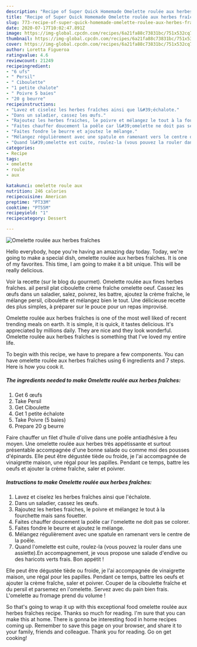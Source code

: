 ```yaml
---
description: "Recipe of Super Quick Homemade Omelette roulée aux herbes fraîches"
title: "Recipe of Super Quick Homemade Omelette roulée aux herbes fraîches"
slug: 773-recipe-of-super-quick-homemade-omelette-roulee-aux-herbes-fraiches
date: 2020-07-17T10:02:47.891Z
image: https://img-global.cpcdn.com/recipes/6a21fa88c73831bc/751x532cq70/omelette-roulee-aux-herbes-fraiches-photo-principale-de-la-recette.jpg
thumbnail: https://img-global.cpcdn.com/recipes/6a21fa88c73831bc/751x532cq70/omelette-roulee-aux-herbes-fraiches-photo-principale-de-la-recette.jpg
cover: https://img-global.cpcdn.com/recipes/6a21fa88c73831bc/751x532cq70/omelette-roulee-aux-herbes-fraiches-photo-principale-de-la-recette.jpg
author: Loretta Figueroa
ratingvalue: 4.6
reviewcount: 21249
recipeingredient:
- "6 ufs"
- " Persil"
- " Ciboulette"
- "1 petite chalote"
- " Poivre 5 baies"
- "20 g beurre"
recipeinstructions:
- "Lavez et ciselez les herbes fraîches ainsi que l&#39;échalote."
- "Dans un saladier, cassez les œufs."
- "Rajoutez les herbes fraiches, le poivre et mélangez le tout à la fourchette mais sans fouetter."
- "Faites chauffer doucement la poêle car l&#39;omelette ne doit pas se colorer."
- "Faites fondre le beurre et ajoutez le mélange."
- "Mélangez régulièrement avec une spatule en ramenant vers le centre de la poêle."
- "Quand l&#39;omelette est cuite, roulez-la (vous pouvez la rouler dans une assiette).En accompagnement, je vous propose une salade d&#39;endive ou des haricots verts frais. Bon appétit !"
categories:
- Recipe
tags:
- omelette
- roule
- aux

katakunci: omelette roule aux 
nutrition: 246 calories
recipecuisine: American
preptime: "PT33M"
cooktime: "PT55M"
recipeyield: "1"
recipecategory: Dessert

---
```



![Omelette roulée aux herbes fraîches](https://img-global.cpcdn.com/recipes/6a21fa88c73831bc/751x532cq70/omelette-roulee-aux-herbes-fraiches-photo-principale-de-la-recette.jpg)

Hello everybody, hope you're having an amazing day today. Today, we're going to make a special dish, omelette roulée aux herbes fraîches. It is one of my favorites. This time, I am going to make it a bit unique. This will be really delicious.

Voir la recette (sur le blog du gourmet). Omelette roulée aux fines herbes fraîches. ail persil plat ciboulette crème fraîche omelette oeuf. Cassez les œufs dans un saladier, salez, poivrez, les battre, ajoutez la crème fraîche, le mélange persil, ciboulette et mélangez bien le tout. Une délicieuse recette des plus simples, à préparer sur le pouce pour un repas improvisé.

Omelette roulée aux herbes fraîches is one of the most well liked of recent trending meals on earth. It is simple, it is quick, it tastes delicious. It's appreciated by millions daily. They are nice and they look wonderful. Omelette roulée aux herbes fraîches is something that I've loved my entire life.


To begin with this recipe, we have to prepare a few components. You can have omelette roulée aux herbes fraîches using 6 ingredients and 7 steps. Here is how you cook it.

<!--inarticleads1-->

##### The ingredients needed to make Omelette roulée aux herbes fraîches:

1. Get 6 œufs
1. Take  Persil
1. Get  Ciboulette
1. Get 1 petite échalote
1. Take  Poivre (5 baies)
1. Prepare 20 g beurre


Faire chauffer un filet d&#39;huile d&#39;olive dans une poêle antiadhésive à feu moyen. Une omelette roulée aux herbes très appétissante et surtout présentable accompagnée d&#39;une bonne salade ou comme moi des pousses d&#39;épinards. Elle peut être dégustée tiède ou froide, je l&#39;ai accompagnée de vinaigrette maison, une régal pour les papilles. Pendant ce temps, battre les oeufs et ajouter la crème fraîche, saler et poivrer. 

<!--inarticleads2-->

##### Instructions to make Omelette roulée aux herbes fraîches:

1. Lavez et ciselez les herbes fraîches ainsi que l&#39;échalote.
1. Dans un saladier, cassez les œufs.
1. Rajoutez les herbes fraiches, le poivre et mélangez le tout à la fourchette mais sans fouetter.
1. Faites chauffer doucement la poêle car l&#39;omelette ne doit pas se colorer.
1. Faites fondre le beurre et ajoutez le mélange.
1. Mélangez régulièrement avec une spatule en ramenant vers le centre de la poêle.
1. Quand l&#39;omelette est cuite, roulez-la (vous pouvez la rouler dans une assiette).En accompagnement, je vous propose une salade d&#39;endive ou des haricots verts frais. Bon appétit !


Elle peut être dégustée tiède ou froide, je l&#39;ai accompagnée de vinaigrette maison, une régal pour les papilles. Pendant ce temps, battre les oeufs et ajouter la crème fraîche, saler et poivrer. Couper de la ciboulette fraîche et du persil et parsemez en l&#39;omelette. Servez avec du pain bien frais. L&#39;omelette au fromage prend du volume ! 

So that's going to wrap it up with this exceptional food omelette roulée aux herbes fraîches recipe. Thanks so much for reading. I'm sure that you can make this at home. There is gonna be interesting food in home recipes coming up. Remember to save this page on your browser, and share it to your family, friends and colleague. Thank you for reading. Go on get cooking!
